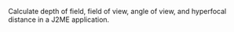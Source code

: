 Calculate depth of field, field of view, angle of view, and hyperfocal distance in a J2ME application.